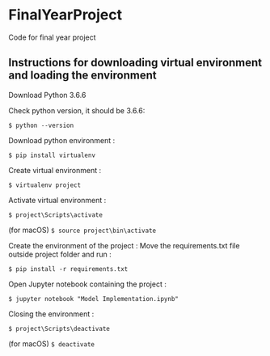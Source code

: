 # FinalYearProject
Code for final year project

## Instructions for downloading virtual environment and loading the environment

Download Python 3.6.6

Check python version, it should be 3.6.6:

`$ python --version`

Download python environment :

`$ pip install virtualenv`

Create virtual environment :

 `$ virtualenv project`
 
 Activate virtual environment :
 
 `$ project\Scripts\activate `
 
 (for macOS) `$ source project\bin\activate`
 
 Create the environment of the project :
 Move the requirements.txt file outside project folder and run :
 
 `$ pip install -r requirements.txt`
 
 Open Jupyter notebook containing the project :
 
`$ jupyter notebook "Model Implementation.ipynb"`

Closing the environment :

`$ project\Scripts\deactivate`

(for macOS) `$ deactivate`
